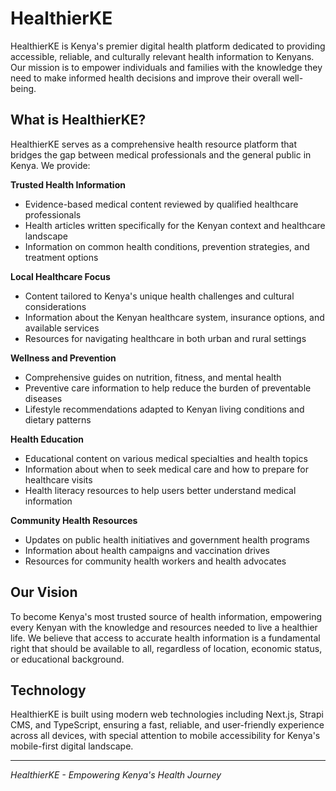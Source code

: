 # HealthierKE

HealthierKE is Kenya's premier digital health platform dedicated to providing accessible, reliable, and culturally relevant health information to Kenyans. Our mission is to empower individuals and families with the knowledge they need to make informed health decisions and improve their overall well-being.

## What is HealthierKE?

HealthierKE serves as a comprehensive health resource platform that bridges the gap between medical professionals and the general public in Kenya. We provide:

**Trusted Health Information**
- Evidence-based medical content reviewed by qualified healthcare professionals
- Health articles written specifically for the Kenyan context and healthcare landscape
- Information on common health conditions, prevention strategies, and treatment options

**Local Healthcare Focus**
- Content tailored to Kenya's unique health challenges and cultural considerations
- Information about the Kenyan healthcare system, insurance options, and available services
- Resources for navigating healthcare in both urban and rural settings

**Wellness and Prevention**
- Comprehensive guides on nutrition, fitness, and mental health
- Preventive care information to help reduce the burden of preventable diseases
- Lifestyle recommendations adapted to Kenyan living conditions and dietary patterns

**Health Education**
- Educational content on various medical specialties and health topics
- Information about when to seek medical care and how to prepare for healthcare visits
- Health literacy resources to help users better understand medical information

**Community Health Resources**
- Updates on public health initiatives and government health programs
- Information about health campaigns and vaccination drives
- Resources for community health workers and health advocates

## Our Vision

To become Kenya's most trusted source of health information, empowering every Kenyan with the knowledge and resources needed to live a healthier life. We believe that access to accurate health information is a fundamental right that should be available to all, regardless of location, economic status, or educational background.

## Technology

HealthierKE is built using modern web technologies including Next.js, Strapi CMS, and TypeScript, ensuring a fast, reliable, and user-friendly experience across all devices, with special attention to mobile accessibility for Kenya's mobile-first digital landscape.

---

*HealthierKE - Empowering Kenya's Health Journey*
